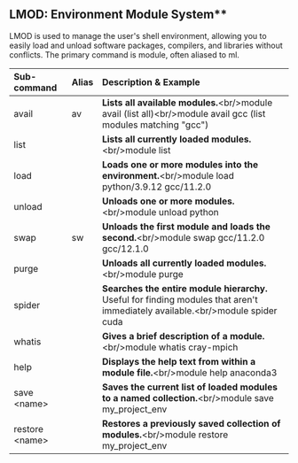 ## LMOD: Environment Module System**

LMOD is used to manage the user's shell environment, allowing you to easily load and unload software packages, compilers, and libraries without conflicts. The primary command is module, often aliased to ml.

| Sub-command | Alias | Description & Example |
| :---- | :---- | :---- |
| avail | av | **Lists all available modules.**\<br/\>module avail (list all)\<br/\>module avail gcc (list modules matching "gcc") |
| list |  | **Lists all currently loaded modules.**\<br/\>module list |
| load |  | **Loads one or more modules into the environment.**\<br/\>module load python/3.9.12 gcc/11.2.0 |
| unload |  | **Unloads one or more modules.**\<br/\>module unload python |
| swap | sw | **Unloads the first module and loads the second.**\<br/\>module swap gcc/11.2.0 gcc/12.1.0 |
| purge |  | **Unloads all currently loaded modules.**\<br/\>module purge |
| spider |  | **Searches the entire module hierarchy.** Useful for finding modules that aren't immediately available.\<br/\>module spider cuda |
| whatis |  | **Gives a brief description of a module.**\<br/\>module whatis cray-mpich |
| help |  | **Displays the help text from within a module file.**\<br/\>module help anaconda3 |
| save \<name\> |  | **Saves the current list of loaded modules to a named collection.**\<br/\>module save my\_project\_env |
| restore \<name\> |  | **Restores a previously saved collection of modules.**\<br/\>module restore my\_project\_env |
